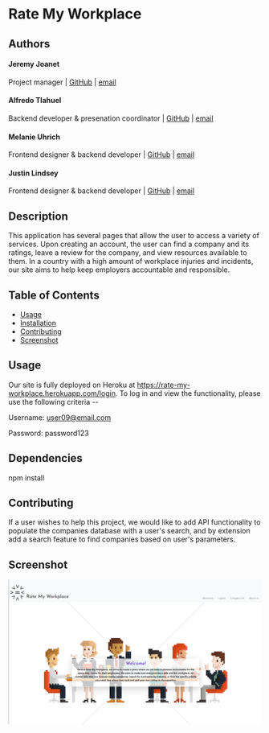 # Rate My Workplace

## Authors
#### Jeremy Joanet 
Project manager | [GitHub](https://github.com/Vygoth) | [email](mailto:JeremyJoanet@protonmail.com)

#### Alfredo Tlahuel
Backend developer & presenation coordinator | [GitHub](https://github.com/Vfredo602) | [email](mailto:Vfredo602@gmail.com)

#### Melanie Uhrich 
Frontend designer & backend developer | [GitHub](https://github.com/melanieuhrich) | [email](mailto:melanieuhrich13@gmail.com)

#### Justin Lindsey
Frontend designer & backend developer | [GitHub](https://github.com/JusticeGTR) | [email](mailto:justinlindseylhr@gmail.com)

## Description
This application has several pages that allow the user to access a variety of services. Upon creating an account, the user can find a company and its ratings, leave a review for the company, and view resources available to them. In a country with a high amount of workplace injuries and incidents, our site aims to help keep employers accountable and responsible.

## Table of Contents
- [Usage](#Usage)
- [Installation](#Dependencies)
- [Contributing](#Contributing)
- [Screenshot](#Screenshot)

## Usage
Our site is fully deployed on Heroku at https://rate-my-workplace.herokuapp.com/login. To log in and view the functionality, please use the following criteria -- 

Username: user09@email.com

Password: password123


## Dependencies
npm install

## Contributing
If a user wishes to help this project, we would like to add API functionality to populate the companies database with a user's search, and by extension add a search feature to find companies based on user's parameters.

## Screenshot
![Screenshot](./public/assets/screenshot.png)
